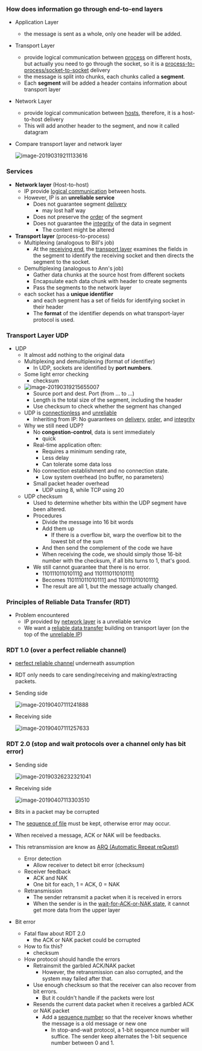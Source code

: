 ### How does information go through end-to-end layers

- Application Layer

  - the message is sent as a whole, only one header will be added.

- Transport Layer 

  - provide logical communication between <u>process</u> on different hosts, but actually you need to go through the socket, so it is a <u>process-to-process/socket-to-socket</u> delivery
  - the message is split into chunks, each chunks called a **segment**.
  - Each **segment** will be added a header contains information about transport layer

- Network Layer

  -  provide logical communication between <u>hosts</u>, therefore, it is a host-to-host delivery
  - This will add another header to the segment, and now it called datagram

- Compare transport layer and network layer

  ![image-20190319211133616](assets/image-20190319211133616.png)

### Services

- **Network layer** (Host-to-host)
  - IP provide <u>logical communication</u> between hosts. 
  - However, IP is an **unreliable service**
    - Does not guarantee segment <u>delivery</u>
      - may lost half way
    - Does not preserve the <u>order</u> of the segment
    - Does not guarantee the <u>integrity</u> of the data in segment
      - The content might be altered
- **Transport layer** (process-to-process)
  - Multiplexing (analogous to  Bill's job)
    - At the <u>receiving end</u>, the <u>transport layer</u> examines the fields in the segment to identify the receiving socket and then directs the segment to the socket.
  - Demultiplexing (analogous to Ann's job)
    - Gather data chunks at the source host from different sockets
    - Encapsulate each data chunk with header to create segments
    - Pass the segments to the network layer
  - each socket has a **unique identifier** 
    - and each segment has a set of fields for identifying socket in their header
    - The **format** of the identifier depends on what transport-layer protocol is used.

### Transport Layer UDP 

- UDP
  - It almost add nothing to the original data
  - Multiplexing and demultiplexing (format of identifier)
    - In UDP, sockets are identified by **port numbers**.
  - Some light error checking
    - checksum
  - ![image-20190319215655007](assets/image-20190319215655007.png)
    - Source port and dest. Port (from … to ...)
    - Length is the total size of the segment, including the header
    - Use checksum to check whether the segment has changed
  - UDP is <u>connectionless</u> and <u>unreliable</u>
    - Inheriting from IP: No guarantees on <u>delivery</u>, <u>order</u>, and <u>integrity</u>
  - Why we still need UDP?
    - No **congestion-control**, data is sent immediately
      - quick
    - Real-time application often:
      - Requires a minimum sending rate,
      - Less delay
      - Can tolerate some data loss
    - No connection establishment and no connection state.
      - Low system overhead (no buffer, no parameters)
    - Small packet header overhead
      - UDP using 8, while TCP using 20
  - UDP checksum
    - Used to determine whether bits within the UDP segment have been altered.
    - Procedures
      - Divide the message into 16 bit words
      - Add them up
        - If there is a overflow bit, warp the overflow bit to the lowest bit of the sum
      - And then send the complement of the code we have
      - When receiving the code, we should simply those 16-bit number with the checksum, if all bits turns to 1, that's good.
    - We still cannot guarantee that there is no error.
      - 110111011010111<u>0</u> and 110111011010111<u>1</u>
      - Becomes 110111011010111<u>1</u> and 110111011010111<u>0</u>
      - The result are all 1, but the message actually changed.



### Principles of Reliable Data Transfer (RDT)

- Problem encountered
  - IP provided by <u>network layer</u> is a unreliable service
  - We want a <u>reliable data transfer</u> building on transport layer (on the top of the <u>unreliable IP</u>)

### RDT 1.0 (over a perfect reliable channel)

- <u>perfect reliable channel</u> underneath assumption

- RDT only needs to care sending/receiving and making/extracting packets.

- Sending side

  ![image-20190407111241888](assets/image-20190407111241888.png)

- Receiving side

  ![image-20190407111257633](assets/image-20190407111257633.png)

### RDT 2.0 (stop and wait protocols over a channel only has bit error)

- Sending side

  ![image-20190326232321041](assets/image-20190326232321041.png)

- Receiving side

  ![image-20190407113303510](assets/image-20190407113303510.png)

- Bits in a packet may be corrupted

- The <u>sequence of file</u> must be kept, otherwise error may occur.

- When received a message, ACK or NAK will be feedbacks.

- This retransmission are know as <u>ARQ (Automatic Repeat reQuest)</u>
  - Error detection
    - Allow receiver to detect bit error (checksum)
  - Receiver feedback
    - ACK and NAK
    - One bit for each, 1 = ACK, 0 = NAK
  - Retransmission
    - The sender retransmit a packet when it is received in errors
    - When the sender is in the <u>wait-for-ACK-or-NAK state</u>, it cannot get more data from the upper layer

- Bit error
  - Fatal flaw about RDT 2.0
    -  the ACK or NAK packet could be corrupted
  - How to fix this?
    - checksum
  - How protocol should handle the errors
    - Retrainsmit the garbled ACK/NAK packet
      - However, the retransmission can also corrupted, and  the system may failed after that.
    - Use enough checksum so that the receiver can also recover from bit errors.
      - But it couldn't handle if the packets were lost
    - Resends the current data packet when it receives a garbled ACK or NAK packet
      - Add a <u>sequence number</u> so that the receiver knows whether the message is a old message or new one
        - In stop-and-wait protocol, a 1-bit sequence number will suffice. The sender keep alternates the 1-bit sequence number between 0 and 1.

